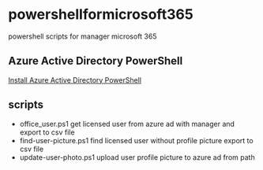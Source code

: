 # powershellformicrosoft365
powershell scripts for manager microsoft 365
## Azure Active Directory PowerShell
[Install Azure Active Directory PowerShell](https://docs.microsoft.com/en-us/powershell/azure/active-directory/install-adv2?view=azureadps-2.0)
## scripts
- office_user.ps1   get licensed user from azure ad with manager and export to csv file
- find-user-picture.ps1 find licensed user without profile picture export to csv file
- update-user-photo.ps1  upload user profile picture to azure ad from path

